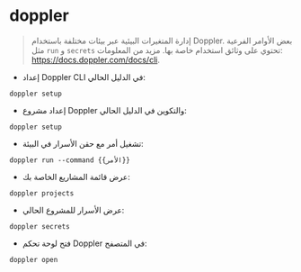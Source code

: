 # doppler

> إدارة المتغيرات البيئية عبر بيئات مختلفة باستخدام Doppler.
> بعض الأوامر الفرعية مثل `run` و `secrets` تحتوي على وثائق استخدام خاصة بها.
> مزيد من المعلومات: <https://docs.doppler.com/docs/cli>.

- إعداد Doppler CLI في الدليل الحالي:

`doppler setup`

- إعداد مشروع Doppler والتكوين في الدليل الحالي:

`doppler setup`

- تشغيل أمر مع حقن الأسرار في البيئة:

`doppler run --command {{الأمر}}`

- عرض قائمة المشاريع الخاصة بك:

`doppler projects`

- عرض الأسرار للمشروع الحالي:

`doppler secrets`

- فتح لوحة تحكم Doppler في المتصفح:

`doppler open`
